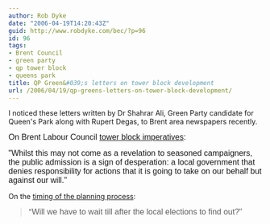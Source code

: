 ```yaml
---
author: Rob Dyke
date: "2006-04-19T14:20:43Z"
guid: http://www.robdyke.com/bec/?p=96
id: 96
tags:
- Brent Council
- green party
- qp tower block
- queens park
title: QP Green&#039;s letters on tower block development
url: /2006/04/19/qp-greens-letters-on-tower-block-development/
---
```

I noticed these letters written by Dr Shahrar Ali, Green Party candidate for Queen's Park along with Rupert Degas, to Brent area newspapers recently.

<font size="3" face="Arial">On Brent Labour Council <a href="http://brentandharrow.greenparty.org.uk/brenttimes9Nov.htm">tower block imperatives</a>:</font>

<font size="3" face="Arial">"Whilst this may not come as a revelation to seasoned campaigners, the public admission is a sign of desperation: a local government that denies responsibility for actions that it is going to take on our behalf but against our will."</font>

On the [timing of the planning process](http://brentandharrow.greenparty.org.uk/observer27Oct.htm):

> "<font size="3" face="Arial">Will we have to wait till after the local elections to find out?"</font>